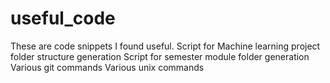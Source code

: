 # useful_code

These are code snippets I found useful.
Script for Machine learning project folder structure generation
Script for semester module folder generation
Various git commands
Various unix commands
